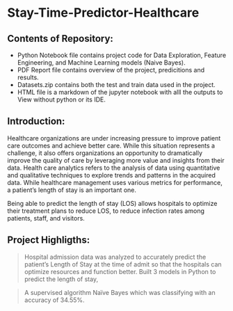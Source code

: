 # Stay-Time-Predictor-Healthcare

## Contents of Repository:

+ Python Notebook file contains project code for Data Exploration, Feature Engineering, and Machine Learning models (Naive Bayes).
+ PDF Report file contains overview of the project, predicitions and results.
+ Datasets.zip contains both the test and train data used in the project.
+ HTML file is a markdown of the jupyter notebook with alll the outputs to View without python or its IDE.

## Introduction:

Healthcare organizations are under increasing pressure to improve patient care outcomes and achieve better care. While this situation represents a challenge, it also offers organizations an opportunity to dramatically improve the quality of care by leveraging more value and insights from their data. Health care analytics refers to the analysis of data using quantitative and qualitative techniques to explore trends and patterns in the acquired data. While healthcare management uses various metrics for performance, a patient’s length of stay is an important one.

Being able to predict the length of stay (LOS) allows hospitals to optimize their treatment plans to reduce LOS, to reduce infection rates among patients, staff, and visitors.

## Project Highligths:

> Hospital admission data was analyzed to accurately predict the patient’s Length of Stay at the time of admit so that the hospitals can optimize resources and function better. Built 3 models in Python to predict the length of stay,

> A supervised algorithm Naïve Bayes which was classifying with an accuracy of 34.55%.
